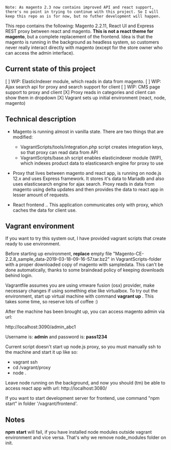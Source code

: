 ```
Note: As magento 2.3 now contains improved API and react support, there's no point in trying to continue with this project. So I will keep this repo as is for now, but no futher development will happen.
```

This repo contains the following: Magento 2.2.11, React UI and Express REST proxy between react and magento. **This is not a react theme for magento**, but a complete replacement of the frontend. Idea is that the magento is running in the background as headless system, so customers never really interact directly with magento (except for the store owner who can access the admin interface).

## Current state of this project

[ ] WIP: ElasticIndexer module, which reads in data from magento.
[ ] WIP: Ajax search api for proxy and search support for client
[ ] WIP: CMS page support to proxy and client
[X] Proxy reads in categories and client can show them in dropdown
[X] Vagrant sets up initial environment (react, node, magento)

## Technical description

* Magento is running almost in vanilla state. There are two things that are modified:
  * VagrantScripts/tools/integration.php script creates integration keys, so that proxy can read data from API
  * VagrantScripts/base.sh script enables elasticindexer module (WIP), which indexes product data to elasticsearch engine for proxy to use

* Proxy that lives between magento and react app, is running on node.js 12.x and uses Express framework. It stores it's data to Mariadb and also uses elasticsearch engine for ajax search. Proxy reads in data from magento using delta updates and then provides the data to react app in lesser amount of requests.

* React frontend .. This application communicates only with proxy, which caches the data for client use.

## Vagrant environment

If you want to try this system out, I have provided vagrant scripts that create ready to use environment.

Before starting up environment, **replace** empty file "Magento-CE-2.2.8_sample_data-2019-03-18-09-16-57.tar.bz2" in VagrantScripts-folder with a proper downloaded copy of magento with sampledata. This can't be done automatically, thanks to some braindead policy of keeping downloads behind login.

Vagrantfile assumes you are using vmware fusion (osx) provider, make necessary changes if using something else like virtualbox. To try out the environment, start up virtual machine with command **vagrant up** . This takes some time, so reserve lots of coffee :)

After the machine has been brought up, you can access magento admin via url:

http://localhost:3090/admin_abc1

Username is: **admin** and password is: **pass1234**

Current script doesn't start up node.js proxy, so you must manually ssh to the machine and start it up like so:

* vagrant ssh
* cd /vagrant/proxy
* node .

Leave node running on the background, and now you should (tm) be able to access react app with url: http://localhost:3080/

If you want to start development server for frontend, use command "npm start" in folder '/vagrant/frontend'.

## Notes

**npm start** will fail, if you have installed node modules outside vagrant environment and vice versa. That's why we remove node_modules folder on init.
